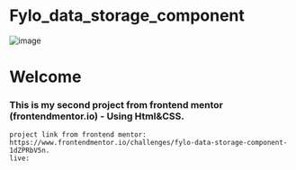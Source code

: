 # Fylo_data_storage_component
![image](https://github.com/MohamedBarbary/Fylo_data_storage_component/assets/99597455/67fac541-ebe7-4666-87ae-46357be002f4)
# Welcome 
### This is my second project from frontend mentor (frontendmentor.io) - Using Html&CSS.
    project link from frontend mentor:
    https://www.frontendmentor.io/challenges/fylo-data-storage-component-1dZPRbV5n.
    live: 
